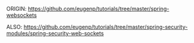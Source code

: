 ORIGIN:
https://github.com/eugenp/tutorials/tree/master/spring-websockets

ALSO:
https://github.com/eugenp/tutorials/tree/master/spring-security-modules/spring-security-web-sockets